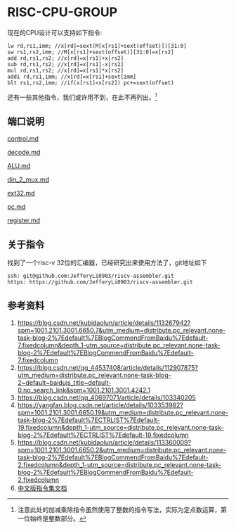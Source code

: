 # RISC-CPU-GROUP
现在的CPU设计可以支持如下指令: 

```assembly
lw rd,rs1,imm; //x[rd]=sext(M[x[rs1]+sext(offset)])[31:0]
sw rs1,rs2,imm; //M[x[rs1]+sext(offset)][31:0]=x[rs2]
add rd,rs1,rs2; //x[rd]=x[rs1]+x[rs2]
sub rd,rs1,rs2; //x[rd]=x[rs1]-x[rs2]
mul rd,rs1,rs2; //x[rd]=x[rs1]*x[rs2]
addi rd,rs1,imm; //x[rd]=x[rs1]+sext[imm]
blt rs1,rs2,imm; //if(x[rs1]<x[rs2]) pc+=sext(offset)
```

还有一些其他指令，我们或许用不到，在此不再列出。[^1]

[^1]: 注意此处的加减乘除指令虽然使用了整数的指令写法，实际为定点数运算，第一位始终是整数部分。

## 端口说明

[control.md](./doc/control.md)

[decode.md](./doc/decode.md)

[ALU.md](./doc/ALU.md)

[din_2_mux.md](./doc/din_2_mux.md)

[ext32.md](./doc/ext32.md)

[pc.md](./doc/pc.md)

[register.md](./doc/register.md)

## 关于指令

找到了一个risc-v 32位的汇编器，已经研究出来使用方法了，git地址如下

```
ssh: git@github.com:JefferyLi0903/riscv-assembler.git
https: https://github.com/JefferyLi0903/riscv-assembler.git
```

## 参考资料
1. https://blog.csdn.net/kubidaolun/article/details/113267942?spm=1001.2101.3001.6650.7&utm_medium=distribute.pc_relevant.none-task-blog-2%7Edefault%7EBlogCommendFromBaidu%7Edefault-7.fixedcolumn&depth_1-utm_source=distribute.pc_relevant.none-task-blog-2%7Edefault%7EBlogCommendFromBaidu%7Edefault-7.fixedcolumn
2. https://blog.csdn.net/qq_44537408/article/details/112907875?utm_medium=distribute.pc_relevant.none-task-blog-2~default~baidujs_title~default-0.no_search_link&spm=1001.2101.3001.4242.1
3. https://blog.csdn.net/qq_40697071/article/details/103340205
4. https://yangfan.blog.csdn.net/article/details/103353982?spm=1001.2101.3001.6650.19&utm_medium=distribute.pc_relevant.none-task-blog-2%7Edefault%7ECTRLIST%7Edefault-19.fixedcolumn&depth_1-utm_source=distribute.pc_relevant.none-task-blog-2%7Edefault%7ECTRLIST%7Edefault-19.fixedcolumn
5. https://blog.csdn.net/kubidaolun/article/details/113360009?spm=1001.2101.3001.6650.2&utm_medium=distribute.pc_relevant.none-task-blog-2%7Edefault%7EBlogCommendFromBaidu%7Edefault-2.fixedcolumn&depth_1-utm_source=distribute.pc_relevant.none-task-blog-2%7Edefault%7EBlogCommendFromBaidu%7Edefault-2.fixedcolumn
6. [中文版指令集文档](./doc/RISC-V-Reader-Chinese-v2p1.pdf)